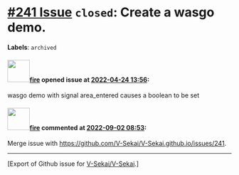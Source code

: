 # [\#241 Issue](https://github.com/V-Sekai/V-Sekai/issues/241) `closed`: Create a wasgo demo.
**Labels**: `archived`


#### <img src="https://avatars.githubusercontent.com/u/32321?u=c2e06a3d2b49a467aa907e54aa259516440267cc&v=4" width="50">[fire](https://github.com/fire) opened issue at [2022-04-24 13:56](https://github.com/V-Sekai/V-Sekai/issues/241):

wasgo demo with signal area_entered causes a boolean to be set

#### <img src="https://avatars.githubusercontent.com/u/32321?u=c2e06a3d2b49a467aa907e54aa259516440267cc&v=4" width="50">[fire](https://github.com/fire) commented at [2022-09-02 08:53](https://github.com/V-Sekai/V-Sekai/issues/241#issuecomment-1235244895):

Merge issue with https://github.com/V-Sekai/V-Sekai.github.io/issues/241.


-------------------------------------------------------------------------------



[Export of Github issue for [V-Sekai/V-Sekai](https://github.com/V-Sekai/V-Sekai).]
